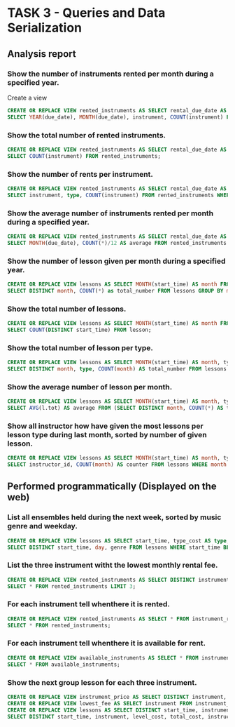 # TASK 3 - Queries and Data Serialization  

## Analysis report

### Show the number of instruments rented per month during a specified year.

Create a view  
``` sql
CREATE OR REPLACE VIEW rented_instruments AS SELECT rental_due_date AS due_date, instrument FROM instrument_rental WHERE rental_id IS NOT NULL;  
SELECT YEAR(due_date), MONTH(due_date), instrument, COUNT(instrument) FROM rented_instruments GROUP BY due_date, instrument;
```

### Show the total number of rented instruments.
``` sql
CREATE OR REPLACE VIEW rented_instruments AS SELECT rental_due_date AS due_date, instrument, instrument_type AS type FROM instrument_rental WHERE rental_id IS NOT NULL;  
SELECT COUNT(instrument) FROM rented_instruments;
```

### Show the number of rents per instrument.

``` sql
CREATE OR REPLACE VIEW rented_instruments AS SELECT rental_due_date AS due_date, instrument, instrument_type AS type FROM instrument_rental WHERE rental_id IS NOT NULL;  
SELECT instrument, type, COUNT(instrument) FROM rented_instruments WHERE due_date LIKE "2020-12%" GROUP BY instrument,type;
```

### Show the average number of instruments rented per month during a specified  year.
``` sql
CREATE OR REPLACE VIEW rented_instruments AS SELECT rental_due_date AS due_date, instrument, instrument_type AS type FROM instrument_rental WHERE rental_id IS NOT NULL;  
SELECT MONTH(due_date), COUNT(*)/12 AS average FROM rented_instruments GROUP BY due_date;
```

### Show the number of lesson given per month during a specified year.
``` sql
CREATE OR REPLACE VIEW lessons AS SELECT MONTH(start_time) AS month FROM lesson GROUP BY start_time;  
SELECT DISTINCT month, COUNT(*) as total_number FROM lessons GROUP BY month ORDER BY month;
```
### Show the total number of lessons.
``` sql
CREATE OR REPLACE VIEW lessons AS SELECT MONTH(start_time) AS month FROM lesson GROUP BY start_time;  
SELECT COUNT(DISTINCT start_time) FROM lesson;
```
### Show the total number of lesson per type.
``` sql
CREATE OR REPLACE VIEW lessons AS SELECT MONTH(start_time) AS month, type_cost AS type FROM lesson GROUP BY start_time, type_cost;  
SELECT DISTINCT month, type, COUNT(month) AS total_number FROM lessons GROUP BY month, type ORDER BY month;
```
### Show the average number of lesson per month.
``` sql
CREATE OR REPLACE VIEW lessons AS SELECT MONTH(start_time) AS month, type_cost AS type FROM lesson GROUP BY start_time, type_cost;  
SELECT AVG(l.tot) AS average FROM (SELECT DISTINCT month, COUNT(*) AS tot FROM lessons GROUP BY month ORDER BY month) AS l;
```
### Show all instructor how have given the most lessons per lesson type during last month, sorted by number of given lesson.
``` sql
CREATE OR REPLACE VIEW lessons AS SELECT MONTH(start_time) AS month, type_cost AS type, instructor_id FROM lesson GROUP BY start_time, type_cost, instructor_id;  
SELECT instructor_id, COUNT(month) AS counter FROM lessons WHERE month = 11 GROUP BY instructor_id ORDER BY counter DESC LIMIT 3;
```
## Performed programmatically (Displayed on the web)

### List all ensembles held during the next week, sorted by music genre and weekday.
``` sql
CREATE OR REPLACE VIEW lessons AS SELECT start_time, type_cost AS type, day_cost AS day, genre FROM lesson  WHERE lesson_type = 2 GROUP BY start_time, type_cost, instructor_id, day_cost, genre;
SELECT DISTINCT start_time, day, genre FROM lessons WHERE start_time BETWEEN "2020-02-01" AND "2020-02-07 23:59:59";
```
### List the three instrument witht the lowest monthly rental fee. 
``` sql
CREATE OR REPLACE VIEW rented_instruments AS SELECT DISTINCT instrument, instrument_cost AS cost FROM instrument_rental ORDER BY instrument_cost ASC;  
SELECT * FROM rented_instruments LIMIT 3;
```
### For each instrument tell whenthere it is rented.
``` sql
CREATE OR REPLACE VIEW rented_instruments AS SELECT * FROM instrument_rental WHERE rental_id IS NOT NULL;
SELECT * FROM rented_instruments;
```
### For each instrument tell whenthere it is available for rent.
``` sql
CREATE OR REPLACE VIEW available_instruments AS SELECT * FROM instrument_rental WHERE rental_id IS NULL;
SELECT * FROM available_instruments;
```
### Show the next group lesson for each three instrument.
``` sql
CREATE OR REPLACE VIEW instrument_price AS SELECT DISTINCT instrument, instrument_cost AS cost FROM instrument_rental ORDER BY instrument_cost;
CREATE OR REPLACE VIEW lowest_fee AS SELECT instrument FROM instrument_price ORDER BY cost ASC LIMIT 3;
CREATE OR REPLACE VIEW lessons AS SELECT DISTINCT start_time, instrument, lesson_type, level_cost, total_cost, instructor_id, status FROM lesson;
SELECT DISTINCT start_time, instrument, level_cost, total_cost, instructor_id, status FROM lesson WHERE lesson_type = 1 AND instrument IN (SELECT * FROM lowest_fee);
```
